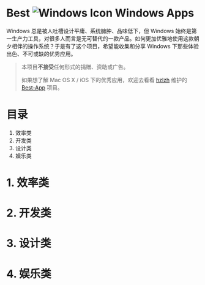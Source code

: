 # Best ![Windows Icon][1] Windows Apps

Windows 总是被人吐槽设计平庸、系统臃肿、品味低下，但 Windows 始终是第一生产力工具，对很多人而言是无可替代的一款产品。如何更加优雅地使用这款朝夕相伴的操作系统？于是有了这个项目，希望能收集和分享 Windows 下那些体验出色、不可或缺的优秀应用。

> 本项目**不接受**任何形式的捐赠、资助或广告。
> 
> 如果想了解 Mac OS X / iOS 下的优秀应用，欢迎去看看 [hzlzh][2] 维护的 [Best-App][3] 项目。

# 目录

 1. 效率类
 2. 开发类
 3. 设计类
 4. 娱乐类

# 1. 效率类

# 2. 开发类

# 3. 设计类

# 4. 娱乐类

  [1]: http://i.imgur.com/waCNjA2.png
  [2]: https://github.com/hzlzh
  [3]: https://github.com/hzlzh/Best-App
